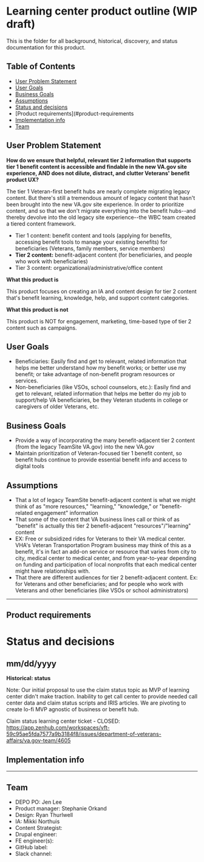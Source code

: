 # Learning center product outline (WIP draft)

This is the folder for all background, historical, discovery, and status documentation for this product.

## Table of Contents
- [User Problem Statement](#user-problem-statement)
- [User Goals](#user-goals)
- [Business Goals](#business-goals)
- [Assumptions](#assumptions)
- [Status and decisions](#status-and-decisions)
- [Product requirements](#product-requirements
- [Implementation info](#implementation-info)
- [Team](#team)




## User Problem Statement

**How do we ensure that helpful, relevant tier 2 information that supports tier 1 benefit content is accessible and findable in the new VA.gov site experience, AND does not dilute, distract, and clutter Veterans' benefit product UX?**

The tier 1 Veteran-first benefit hubs are nearly complete migrating legacy content. But there's still a tremendous amount of legacy content that hasn't been brought into the new VA.gov site experience. In order to prioritize content, and so that we don't migrate everything into the benefit hubs--and thereby devolve into the old legacy site experience--the WBC team created a tiered content framework. 

- Tier 1 content: benefit content and tools (applying for benefits, accessing benefit tools to manage your existing benefits) for beneficiaries (Veterans, family members, service members) 
- __Tier 2 content:__ benefit-adjacent content (for beneficiaries, and people who work with beneficiaries)
- Tier 3 content: organizational/administrative/office content

__What this product is__

This product focuses on creating an IA and content design for tier 2 content that's benefit learning, knowledge, help, and support content categories. 

__What this product is not__

This product is NOT for engagement, marketing, time-based type of tier 2 content such as campaigns. 


## User Goals
- Beneficiaries: Easily find and get to relevant, related information that helps me better understand how my benefit works; or better use my benefit; or take advantage of non-benefit program resources or services. 
- Non-beneficiaries (like VSOs, school counselors, etc.): Easily find and get to relevant, related information that helps me better do my job to support/help VA beneficiaries, be they Veteran students in college or caregivers of older Veterans, etc. 


## Business Goals
- Provide a way of incorporating the many benefit-adjacent tier 2 content (from the legacy TeamSite VA.gov) into the new VA.gov 
- Maintain prioritization of Veteran-focused tier 1 benefit content, so benefit hubs continue to provide essential benefit info and access to digital tools


## Assumptions
- That a lot of legacy TeamSite benefit-adjacent content is what we might think of as "more resources," "learning," "knowledge," or "benefit-related engagement" information
- That some of the content that VA business lines call or think of as "benefit" is actually this tier 2 benefit-adjacent "resources"/"learning" content
- EX: Free or subsidized rides for Veterans to their VA medical center. VHA's Veteran Transportation Program business may think of this as a benefit, it's in fact an add-on service or resource that varies from city to city, medical center to medical center, and from year-to-year depending on funding and participation of local nonprofits that each medical center might have relationships with. 
- That there are different audiences for tier 2 benefit-adjacent content. Ex: for Veterans and other beneficiaries; and for people who work with Veterans and other beneficiaries (like VSOs or school administrators)

---

## Product requirements


# Status and decisions

## mm/dd/yyyy


__Historical: status__

Note: Our initial proposal to use the claim status topic as MVP of learning center didn't make traction. Inability to get call center to provide needed call center data and claim status scripts and IRIS articles. We are pivoting to create lo-fi MVP agnostic of business or benefit hub. 

Claim status learning center ticket - CLOSED: https://app.zenhub.com/workspaces/vft-59c95ae5fda7577a9b3184f8/issues/department-of-veterans-affairs/va.gov-team/4605


## Implementation info



---

## Team

- DEPO PO: Jen Lee
- Product manager: Stephanie Orkand
- Design: Ryan Thurlwell
- IA: Mikki Northuis
- Content Strategist:
- Drupal engineer:
- FE engineer(s): 
- GitHub label: 
- Slack channel: 
